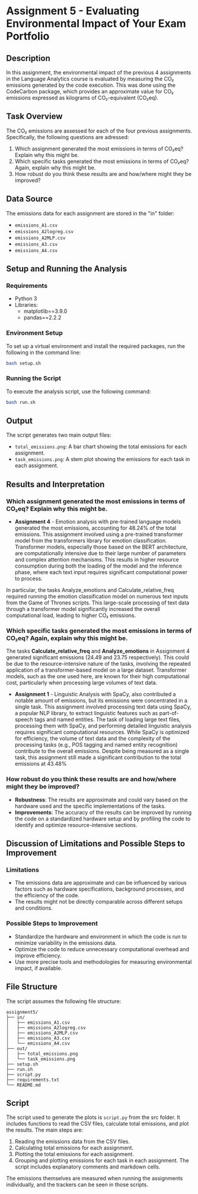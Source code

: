 
# Assignment 5 - Evaluating Environmental Impact of Your Exam Portfolio

## Description

In this assignment, the environmental impact of the previous 4 assignments in the Language Analytics course is evaluated by measuring the CO₂ emissions generated by the code execution. This was done using the CodeCarbon package, which provides an approximate value for CO₂ emissions expressed as kilograms of CO₂-equivalent (CO₂eq).

## Task Overview

 The CO₂ emissions are assessed for each of the four previous assignments. Specifically, the following questions are adressed:
1. Which assignment generated the most emissions in terms of CO₂eq? Explain why this might be.
2. Which specific tasks generated the most emissions in terms of CO₂eq? Again, explain why this might be.
3. How robust do you think these results are and how/where might they be improved?

## Data Source

The emissions data for each assignment are stored in the "in" folder:
- `emissions_A1.csv`
- `emissions_A2logreg.csv`
- `emissions_A2MLP.csv`
- `emissions_A3.csv`
- `emissions_A4.csv`

## Setup and Running the Analysis

### Requirements

- Python 3
- Libraries: 
  - matplotlib==3.9.0
  - pandas==2.2.2

### Environment Setup

To set up a virtual environment and install the required packages, run the following in the command line:
```bash
bash setup.sh
```

### Running the Script

To execute the analysis script, use the following command:
```bash
bash run.sh
```

## Output

The script generates two main output files:
- `total_emissions.png`: A bar chart showing the total emissions for each assignment.
- `task_emissions.png`: A stem plot showing the emissions for each task in each assignment.


## Results and Interpretation

### Which assignment generated the most emissions in terms of CO₂eq? Explain why this might be.

- **Assignment 4** - Emotion analysis with pre-trained language models generated the most emissions, accounting for 48.24% of the total emissions. This assignment involved using a pre-trained transformer model from the transformers library for emotion classification. Transformer models, especially those based on the BERT architecture, are computationally intensive due to their large number of parameters and complex attention mechanisms. This results in higher resource consumption during both the loading of the model and the inference phase, where each text input requires significant computational power to process.

In particular, the tasks Analyze_emotions and Calculate_relative_freq required running the emotion classification model on numerous text inputs from the Game of Thrones scripts. This large-scale processing of text data through a transformer model significantly increased the overall computational load, leading to higher CO₂ emissions. 

### Which specific tasks generated the most emissions in terms of CO₂eq? Again, explain why this might be.
The tasks **Calculate_relative_freq** and **Analyze_emotions** in Assignment 4 generated significant emissions (24.49 and 23.75 respectively). This could be due to the resource-intensive nature of the tasks, involving the repeated application of a transformer-based model on a large dataset. Transformer models, such as the one used here, are known for their high computational cost, particularly when processing large volumes of text data.

- **Assignment 1** - Linguistic Analysis with SpaCy, also contributed a notable amount of emissions, but its emissions were concentrated in a single task. This assignment involved processing text data using SpaCy, a popular NLP library, to extract linguistic features such as part-of-speech tags and named entities. The task of loading large text files, processing them with SpaCy, and performing detailed linguistic analysis requires significant computational resources. While SpaCy is optimized for efficiency, the volume of text data and the complexity of the processing tasks (e.g., POS tagging and named entity recognition) contribute to the overall emissions. Despite being measured as a single task, this assignment still made a significant contribution to the total emissions at 43.48%

### How robust do you think these results are and how/where might they be improved?

- **Robustness**: The results are approximate and could vary based on the hardware used and the specific implementations of the tasks.
- **Improvements**: The accuracy of the results can be improved by running the code on a standardized hardware setup and by profiling the code to identify and optimize resource-intensive sections.

## Discussion of Limitations and Possible Steps to Improvement

### Limitations

- The emissions data are approximate and can be influenced by various factors such as hardware specifications, background processes, and the efficiency of the code.
- The results might not be directly comparable across different setups and conditions.

### Possible Steps to Improvement

- Standardize the hardware and environment in which the code is run to minimize variability in the emissions data.
- Optimize the code to reduce unnecessary computational overhead and improve efficiency.
- Use more precise tools and methodologies for measuring environmental impact, if available.

## File Structure

The script assumes the following file structure:
```
assignment5/
├── in/
│   ├── emissions_A1.csv
│   ├── emissions_A2logreg.csv
│   ├── emissions_A2MLP.csv
│   ├── emissions_A3.csv
│   └── emissions_A4.csv
├── out/
│   ├── total_emissions.png
│   └── task_emissions.png
├── setup.sh
├── run.sh
├── script.py
├── requirements.txt
└── README.md
```

## Script

The script used to generate the plots is `script.py` from the src folder. It includes functions to read the CSV files, calculate total emissions, and plot the results. The main steps are:
1. Reading the emissions data from the CSV files.
2. Calculating total emissions for each assignment.
3. Plotting the total emissions for each assignment.
4. Grouping and plotting emissions for each task in each assignment.
The script includes explanatory comments and markdown cells.

The emissions themselves are measured when running the assignments individually, and the trackers can be seen in those scripts. 
